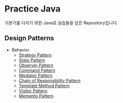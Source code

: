 # Practice Java
기본기를 다지기 위한 Java로 실습들을 담은 Repository입니다.
## Design Patterns
* Behavior
  * [Strategy Pattern](./src/test/java/designpattern/statepattern)
  * [State Pattern](./src/test/java/designpattern/statepattern)
  * [Observer Pattern](./src/test/java/designpattern/observerpattern)
  * [Command Pattern](./src/test/java/designpattern/commandpattern)
  * [Mediator Pattern](./src/test/java/designpattern/meditatorpattern)
  * [Chain of Responsibility Pattern](./src/test/java/designpattern/chainofresponsibilitypattern)
  * [Template Method Pattern](./src/test/java/designpattern/templatemethodpattern)
  * [Visitor Pattern](./src/test/java/designpattern/visitorpattern)
  * [Memento Pattern](./src/test/java/designpattern/mementopattern)
